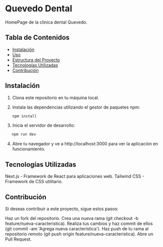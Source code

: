 # Quevedo Dental

HomePage de la clinica dental Quevedo.

## Tabla de Contenidos

- [Instalación](#instalación)
- [Uso](#uso)
- [Estructura del Proyecto](#estructura-del-proyecto)
- [Tecnologías Utilizadas](#tecnologías-utilizadas)
- [Contribución](#contribución)


## Instalación

1. Clona este repositorio en tu máquina local.
2. Instala las dependencias utilizando el gestor de paquetes npm:

   ```bash
   npm install
3. Inicia el servidor de desarrollo:
```bash
   npm run dev
```
4. Abre tu navegador y ve a http://localhost:3000 para ver la aplicación en funcionamiento.

## Tecnologías Utilizadas

Next.js - Framework de React para aplicaciones web.
Tailwind CSS - Framework de CSS utilitario.

## Contribución
Si deseas contribuir a este proyecto, sigue estos pasos:

Haz un fork del repositorio.
Crea una nueva rama (git checkout -b feature/nueva-caracteristica).
Realiza tus cambios y haz commit de ellos (git commit -am 'Agrega nueva característica').
Haz push de tu rama al repositorio remoto (git push origin feature/nueva-caracteristica).
Abre un Pull Request.
